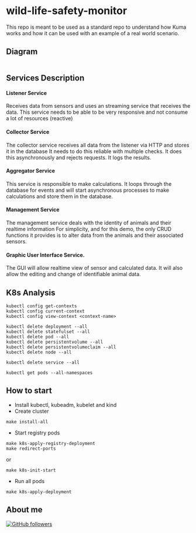 # wild-life-safety-monitor

This repo is meant to be used as a standard repo to understand how Kuma works and how it can be used with an example of
a real world scenario.

## Diagram

```mermaid

```

## Services Description

#### Listener Service

Receives data from sensors and uses an streaming service that receives the data.
This service needs to be able to be very responsive and not consume a lot of resources (reactive)

#### Collector Service

The collector service receives all data from the listener via HTTP and stores it in the database
It needs to do this reliable with multiple checks. It does this asynchronously and rejects requests. It logs the
results.

#### Aggregator Service

This service is responsible to make calculations.
It loops through the database for events and will start asynchronous processes to make calculations and store them in the database.

#### Management Service

The management service deals with the identity of animals and their realtime information
For simplicity, and for this demo, the only CRUD functions it provides is to alter data from the animals and their associated sensors.

#### Graphic User Interface Service.

The GUI will allow realtime view of sensor and calculated data.
It will also allow the editing and change of identifiable animal data.

## K8s Analysis

```shell
kubectl config get-contexts
kubectl config current-context
kubectl config view-context <context-name>
```

```shell
kubectl delete deployment --all
kubectl delete statefulset --all
kubectl delete pod --all
kubectl delete persistentvolume --all
kubectl delete persistentvolumeclaim --all
kubectl delete node --all

```

```shell
kubectl delete service --all
```

```shell
kubectl get pods --all-namespaces
```

## How to start

* Install kubectl, kubeadm, kubelet and kind
* Create cluster

```shell
make install-all
```

* Start registry pods

```shell
make k8s-apply-registry-deployment
make redirect-ports
```

or

```shell
make k8s-init-start
```

* Run all pods

```shell
make k8s-apply-deployment
```

## About me

[![GitHub followers](https://img.shields.io/github/followers/jesperancinha.svg?label=Jesperancinha&style=for-the-badge&logo=github&color=grey "GitHub")](https://github.com/jesperancinha)

